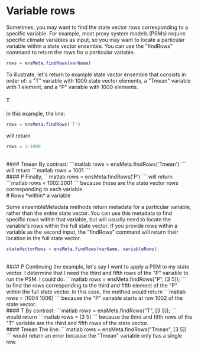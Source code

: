 
# Variable rows

Sometimes, you may want to find the state vector rows corresponding to a specific variable. For example, most proxy system models (PSMs) require specific climate variables as input, so you may want to locate a particular variable within a state vector ensemble. You can use the "findRows" command to return the rows for a particular variable.
```matlab
rows = ensMeta.findRows(varName)
```

To illustrate, let's return to example state vector ensemble that consists in order of: a "T" variable with 1000 state vector elements, a "Tmean" variable with 1 element, and a "P" variable with 1000 elements.

#### T
In this example, the line:
```matlab
rows = ensMeta.findRows('T')
```
will return
```matlab
rows = 1:1000
```
<br>
#### Tmean
By contrast:
```matlab
rows = ensMeta.findRows('Tmean')
```
will return
```matlab
rows = 1001
```
<br>
#### P
Finally,
```matlab
rows = ensMeta.findRows('P')
```
will return
```matlab
rows = 1002:2001
```
because those are the state vector rows corresponding to each variable.

<br>
# Rows *within* a variable

Some ensembleMetadata methods return metadata for a particular variable, rather than the entire state vector. You can use this metadata to find specific rows within that variable, but will usually need to locate the variable's rows within the full state vector. If you provide rows within a variable as the second input, the "findRows" command will return their location in the full state vector.
```matlab
stateVectorRows = ensMeta.findRows(varName, variableRows);
```
<br>
#### P
Continuing the example, let's say I want to apply a PSM to my state vector. I determine that I need the third and fifth rows of the "P" variable to run the PSM. I could do:
```matlab
rows = ensMeta.findRows("P", [3 5]);
```
to find the rows corresponding to the third and fifth element of the "P" within the full state vector. In this case, the method would return
```matlab
rows = [1004 1006]
```
because the "P" variable starts at row 1002 of the state vector.

<br>
#### T
By contrast:
```matlab
rows = ensMeta.findRows("T", [3 5]);
```
would return
```matlab
rows = [3 5]
```
because the third and fifth rows of the "T" variable are the third and fifth rows of the state vector.

<br>
#### Tmean
The line:
```matlab
rows = ensMeta.findRows("Tmean", [3 5])
```
would return an error because the "Tmean" variable only has a single row.
